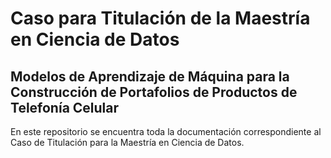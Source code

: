 # Caso para Titulación de la Maestría en Ciencia de Datos 
## Modelos de Aprendizaje de Máquina para la Construcción de Portafolios de Productos de Telefonía Celular

En este repositorio se encuentra toda la documentación correspondiente al Caso de Titulación para la Maestría en Ciencia de Datos. 
